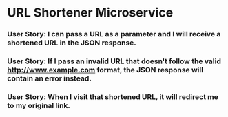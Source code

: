 
# URL Shortener Microservice

### User Story: I can pass a URL as a parameter and I will receive a shortened URL in the JSON response.

### User Story: If I pass an invalid URL that doesn't follow the valid http://www.example.com format, the JSON response will contain an error instead.

### User Story: When I visit that shortened URL, it will redirect me to my original link.
